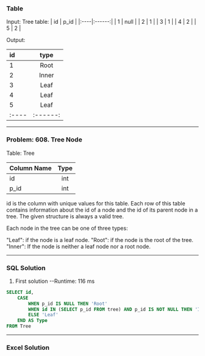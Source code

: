 ### Table

Input:
Tree table:
| id | p_id |
|:----|:------:|
| 1 | null |
| 2 | 1 |
| 3 | 1 |
| 4 | 2 |
| 5 | 2 |

Output:

| id    |   type   |
| :---- | :------: |
| 1     |   Root   |
| 2     |  Inner   |
| 3     |   Leaf   |
| 4     |   Leaf   |
| 5     |   Leaf   |
| :---- | :------: |

<hr>

### Problem: 608. Tree Node

Table: Tree

| Column Name | Type |
| :---------- | :--: |
| id          | int  |
| p_id        | int  |

id is the column with unique values for this table.
Each row of this table contains information about the id of a node and the id of its parent node in a tree.
The given structure is always a valid tree.

Each node in the tree can be one of three types:

"Leaf": if the node is a leaf node.
"Root": if the node is the root of the tree.
"Inner": If the node is neither a leaf node nor a root node.

<hr>

### SQL Solution

1. First solution
   --Runtime: 116 ms

```sql
SELECT id,
    CASE
        WHEN p_id IS NULL THEN 'Root'
        WHEN id IN (SELECT p_id FROM tree) AND p_id IS NOT NULL THEN 'Inner'
        ELSE 'Leaf'
    END AS Type
FROM Tree
```

<hr>

### Excel Solution
